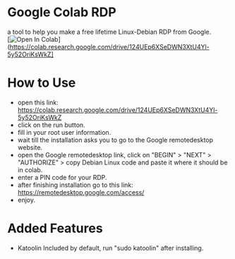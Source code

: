 # Google Colab RDP
a tool to help you make a free lifetime Linux-Debian RDP from Google.  
[![Open In Colab](https://colab.research.google.com/assets/colab-badge.svg)](https://colab.research.google.com/drive/124UEp6XSeDWN3XtU4Yl-5y52OriKsWkZ]

# How to Use
- open this link: https://colab.research.google.com/drive/124UEp6XSeDWN3XtU4Yl-5y52OriKsWkZ
- click on the run button.
- fill in your root user information.
- wait till the installation asks you to go to the Google remotedesktop website.
- open the Google remotedesktop link, click on "BEGIN" > "NEXT" > "AUTHORIZE" > copy Debian Linux code and paste it where it should be in colab.
- enter a PIN code for your RDP.
- after finishing installation go to this link: https://remotedesktop.google.com/access/ 
- enjoy.

# Added Features
- Katoolin Included by default, run "sudo katoolin" after installing.
